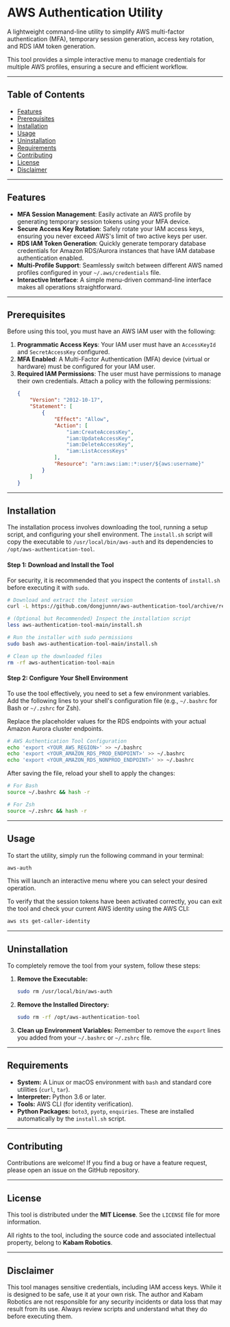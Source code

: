 
# AWS Authentication Utility

A lightweight command-line utility to simplify AWS multi-factor authentication (MFA), temporary session generation, access key rotation, and RDS IAM token generation.

This tool provides a simple interactive menu to manage credentials for multiple AWS profiles, ensuring a secure and efficient workflow.

***

## Table of Contents

- [Features](#features)
- [Prerequisites](#prerequisites)
- [Installation](#installation)
- [Usage](#usage)
- [Uninstallation](#uninstallation)
- [Requirements](#requirements)
- [Contributing](#contributing)
- [License](#license)
- [Disclaimer](#disclaimer)

---

## Features

* **MFA Session Management**: Easily activate an AWS profile by generating temporary session tokens using your MFA device.
* **Secure Access Key Rotation**: Safely rotate your IAM access keys, ensuring you never exceed AWS's limit of two active keys per user.
* **RDS IAM Token Generation**: Quickly generate temporary database credentials for Amazon RDS/Aurora instances that have IAM database authentication enabled.
* **Multi-Profile Support**: Seamlessly switch between different AWS named profiles configured in your `~/.aws/credentials` file.
* **Interactive Interface**: A simple menu-driven command-line interface makes all operations straightforward.

---

## Prerequisites

Before using this tool, you must have an AWS IAM user with the following:

1.  **Programmatic Access Keys**: Your IAM user must have an `AccessKeyId` and `SecretAccessKey` configured.
2.  **MFA Enabled**: A Multi-Factor Authentication (MFA) device (virtual or hardware) must be configured for your IAM user.
3.  **Required IAM Permissions**: The user must have permissions to manage their own credentials. Attach a policy with the following permissions:
    ```json
    {
        "Version": "2012-10-17",
        "Statement": [
            {
                "Effect": "Allow",
                "Action": [
                    "iam:CreateAccessKey",
                    "iam:UpdateAccessKey",
                    "iam:DeleteAccessKey",
                    "iam:ListAccessKeys"
                ],
                "Resource": "arn:aws:iam::*:user/${aws:username}"
            }
        ]
    }
    ```

---

## Installation

The installation process involves downloading the tool, running a setup script, and configuring your shell environment. The `install.sh` script will copy the executable to `/usr/local/bin/aws-auth` and its dependencies to `/opt/aws-authentication-tool`.

#### Step 1: Download and Install the Tool

For security, it is recommended that you inspect the contents of `install.sh` before executing it with `sudo`.

```bash
# Download and extract the latest version
curl -L https://github.com/dongjunnn/aws-authentication-tool/archive/refs/heads/main.tar.gz | tar -xz

# (Optional but Recommended) Inspect the installation script
less aws-authentication-tool-main/install.sh

# Run the installer with sudo permissions
sudo bash aws-authentication-tool-main/install.sh

# Clean up the downloaded files
rm -rf aws-authentication-tool-main
````

#### Step 2: Configure Your Shell Environment

To use the tool effectively, you need to set a few environment variables. Add the following lines to your shell's configuration file (e.g., `~/.bashrc` for Bash or `~/.zshrc` for Zsh).

Replace the placeholder values for the RDS endpoints with your actual Amazon Aurora cluster endpoints.

```bash
# AWS Authentication Tool Configuration
echo 'export <YOUR_AWS_REGION>' >> ~/.bashrc
echo 'export <YOUR_AMAZON_RDS_PROD_ENDPOINT>' >> ~/.bashrc
echo 'export <YOUR_AMAZON_RDS_NONPROD_ENDPOINT>' >> ~/.bashrc

```

After saving the file, reload your shell to apply the changes:

```bash
# For Bash
source ~/.bashrc && hash -r

# For Zsh
source ~/.zshrc && hash -r
```

-----
## Usage

To start the utility, simply run the following command in your terminal:

```bash
aws-auth
```

This will launch an interactive menu where you can select your desired operation.

To verify that the session tokens have been activated correctly, you can exit the tool and check your current AWS identity using the AWS CLI:

```bash
aws sts get-caller-identity
```

-----

## Uninstallation

To completely remove the tool from your system, follow these steps:

1.  **Remove the Executable:**
    ```bash
    sudo rm /usr/local/bin/aws-auth
    ```
2.  **Remove the Installed Directory:**
    ```bash
    sudo rm -rf /opt/aws-authentication-tool
    ```
3.  **Clean up Environment Variables:**
    Remember to remove the `export` lines you added from your `~/.bashrc` or `~/.zshrc` file.

-----

## Requirements

  * **System:** A Linux or macOS environment with `bash` and standard core utilities (`curl`, `tar`).
  * **Interpreter:** Python 3.6 or later.
  * **Tools:** AWS CLI (for identity verification).
  * **Python Packages:** `boto3`, `pyotp`, `enquiries`. These are installed automatically by the `install.sh` script.

-----

## Contributing

Contributions are welcome\! If you find a bug or have a feature request, please open an issue on the GitHub repository.

-----

## License

This tool is distributed under the **MIT License**. See the `LICENSE` file for more information.

All rights to the tool, including the source code and associated intellectual property, belong to **Kabam Robotics**.

-----

## Disclaimer

This tool manages sensitive credentials, including IAM access keys. While it is designed to be safe, use it at your own risk. The author and Kabam Robotics are not responsible for any security incidents or data loss that may result from its use. Always review scripts and understand what they do before executing them.

```
